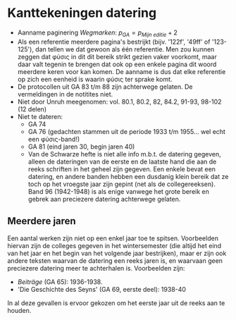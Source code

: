 # Kanttekeningen datering

* Aanname paginering *Wegmarken*: $p_{GA} = p_{Mijn\ editie} + 2$ 
* Als een referentie meerdere pagina's bestrijkt (bijv. '122f', '49ff' of '123-125'), dan tellen we dat gewoon als één referentie. Men zou kunnen zeggen dat φύσις in dit dit bereik strikt gezien vaker voorkomt, maar daar valt tegenin te brengen dat ook op een enkele pagina dit woord meerdere keren voor kan komen. De aanname is dus dat elke referentie op zich een eenheid is waarin φύσις ter sprake komt.
* De protocollen uit GA 83 t/m 88 zijn achterwege gelaten. De vermeldingen in de notitites niet. <!-- Wat zijn de 'Ergängzungen' uit GA 88? -->
* Niet door Unruh meegenomen: vol. 80.1, 80.2, 82, 84.2, 91-93, 98-102 (12 delen)
* Niet te dateren: 
  * GA 74
  * GA 76 (gedachten stammen uit de periode 1933 t/m 1955... wel echt een φύσις-band!)
  * GA 81 (eind jaren 30, begin jaren 40)
  * Van de Schwarze hefte is niet alle info m.b.t. de datering gegeven, alleen de dateringen van de eerste en de laatste hand die aan de reeks schriften in het geheel zijn gegeven. Een enkele bevat een datering, en andere banden hebben een dusdanig klein bereik dat ze toch op het vroegste jaar zijn gepint (net als de collegereeksen). Band 96 (1942-1948) is als enige vanwege het grote bereik en gebrek aan preciezere datering achterwege gelaten.


## Meerdere jaren

Een aantal werken zijn niet op een enkel jaar toe te spitsen. Voorbeelden hiervan zijn de colleges gegeven in het wintersemester (die altijd het eind van het jaar en het begin van het volgende jaar bestrijken), maar er zijn ook andere teksten waarvan de datering een reeks jaren is, en waarvaan geen preciezere datering meer te achterhalen is.  Voorbeelden zijn:

* *Beiträge* (GA 65): 1936-1938.
* 'Die Geschichte des Seyns' (GA 69, eerste deel): 1938-40

<!-- Check in deze GA-delen of het echt niet meer te achterhalen valt -->  

In al deze gevallen is ervoor gekozen om het eerste jaar uit de reeks aan te houden.